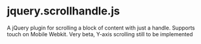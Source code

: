 # jquery.scrollhandle.js

A jQuery plugin for scrolling a block of content with just a handle. Supports touch on Mobile Webkit. Very beta, Y-axis scrolling still to be implemented